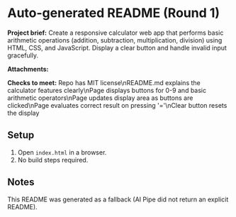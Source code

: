 # Auto-generated README (Round 1)

**Project brief:** Create a responsive calculator web app that performs basic arithmetic operations (addition, subtraction, multiplication, division) using HTML, CSS, and JavaScript. Display a clear button and handle invalid input gracefully.

**Attachments:**


**Checks to meet:**
Repo has MIT license\nREADME.md explains the calculator features clearly\nPage displays buttons for 0-9 and basic arithmetic operators\nPage updates display area as buttons are clicked\nPage evaluates correct result on pressing '='\nClear button resets the display

## Setup
1. Open `index.html` in a browser.
2. No build steps required.

## Notes
This README was generated as a fallback (AI Pipe did not return an explicit README).